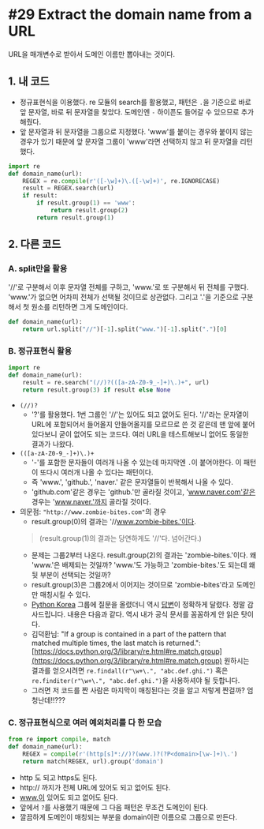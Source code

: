 # #29 Extract the domain name from a URL

URL을 매개변수로 받아서 도메인 이름만 뽑아내는 것이다.

## 1. 내 코드

- 정규표현식을 이용했다. re 모듈의 search를 활용했고, 패턴은 `.`을 기준으로 바로 앞 문자열, 바로 뒤 문자열을 찾았다. 도메인엔 `-` 하이픈도 들어갈 수 있으므로 추가해줬다.
- 앞 문자열과 뒤 문자열을 그룹으로 지정했다. 'www'를 붙이는 경우와 붙이지 않는 경우가 있기 때문에 앞 문자열 그룹이 'www'라면 선택하지 않고 뒤 문자열을 리턴했다.

```python
import re
def domain_name(url):
    REGEX = re.compile(r'([-\w]+)\.([-\w]+)', re.IGNORECASE)
    result = REGEX.search(url)
    if result:
        if result.group(1) == 'www':
            return result.group(2)
        return result.group(1)
```

## 2. 다른 코드

### A. split만을 활용

'//'로 구분해서 이후 문자열 전체를 구하고, 'www.'로 또 구분해서 뒤 전체를 구했다. 'www.'가 없으면 어차피 전체가 선택될 것이므로 상관없다. 그리고 '.'을 기준으로 구분해서 첫 원소를 리턴하면 그게 도메인이다.

```python
def domain_name(url):
    return url.split("//")[-1].split("www.")[-1].split(".")[0]
```

### B. 정규표현식 활용

```python
import re
def domain_name(url):
    result = re.search("(//)?(([a-zA-Z0-9_-]+)\.)+", url)
    return result.group(3) if result else None
```

- `(//)?`
    + '?'를 활용했다. 1번 그룹인 '//'는 있어도 되고 없어도 된다. '//'라는 문자열이 URL에 포함되어서 들어올지 안들어올지를 모르므로 쓴 것 같은데 맨 앞에 붙어있다보니 굳이 없어도 되는 코드다. 여러 URL을 테스트해보니 없어도 동일한 결과가 나왔다.
- `(([a-zA-Z0-9_-]+)\.)+`
    + '-'를 포함한 문자들이 여러개 나올 수 있는데 마지막엔 `.`이 붙어야한다. 이 패턴이 또다시 여러개 나올 수 있다는 패턴이다.
    + 즉 'www.', 'github.', 'naver.' 같은 문자열들이 반복해서 나올 수 있다.
    + 'github.com'같은 경우는 'github.'만 골라질 것이고, 'www.naver.com'같은 경우는 'www.naver.'까지 골라질 것이다.
- 의문점: `"http://www.zombie-bites.com"`의 경우
    + result.group(0)의 결과는 '//www.zombie-bites.'이다.
    > (result.group(1)의 결과는 당연하게도 '//'다. 넘어간다.)
    + 문제는 그룹2부터 나온다. result.group(2)의 결과는 'zombie-bites.'이다. 왜 'www.'은 배제되는 것일까? 'www.'도 가능하고 'zombie-bites.'도 되는데 왜 뒷 부분이 선택되는 것일까?
    + result.group(3)은 그룹2에서 이어지는 것이므로 'zombie-bites'라고 도메인만 매칭시킬 수 있다.
    + [Python Korea](https://www.facebook.com/groups/pythonkorea/) 그룹에 질문을 올렸더니 역시 [답변](https://www.facebook.com/groups/pythonkorea/permalink/921335711282924/)이 정확하게 달렸다. 정말 감사드립니다. 내용은 다음과 같다. 역시 내가 공식 문서를 꼼꼼하게 안 읽은 탓이다.
    + 김덕환님: "If a group is contained in a part of the pattern that matched multiple times, the last match is returned.": [https://docs.python.org/3/library/re.html#re.match.group](https://docs.python.org/3/library/re.html#re.match.group) 원하시는 결과를 얻으시려면 `re.findall(r"\w+\.", "abc.def.ghi.")` 혹은 `re.finditer(r"\w+\.", "abc.def.ghi.")`을 사용하셔야 될 듯합니다.
    + 그러면 저 코드를 짠 사람은 마지막이 매칭된다는 것을 알고 저렇게 짠걸까? 엄청난데!!???

### C. 정규표현식으로 여러 예외처리를 다 한 모습

```python
from re import compile, match
def domain_name(url):
    REGEX = compile(r'(http[s]*://)?(www.)?(?P<domain>[\w-]+)\.')
    return match(REGEX, url).group('domain')
```

- http 도 되고 https도 된다.
- http:// 까지가 전체 URL에 있어도 되고 없어도 된다.
- www.이 있어도 되고 없어도 된다.
- 앞에서 `?`를 사용했기 때문에 그 다음 패턴은 무조건 도메인이 된다.
- 깔끔하게 도메인이 매칭되는 부분을 domain이란 이름으로 그룹으로 만든다.
